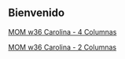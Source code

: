 ## Bienvenido

[MOM w36 Carolina - 4 Columnas](https://caroscornik.github.io/vischaco/mom2021w36_caro_4col.html) 

[MOM w36 Carolina - 2 Columnas](https://caroscornik.github.io/vischaco/mom2021w36_caro_2col.html) 

